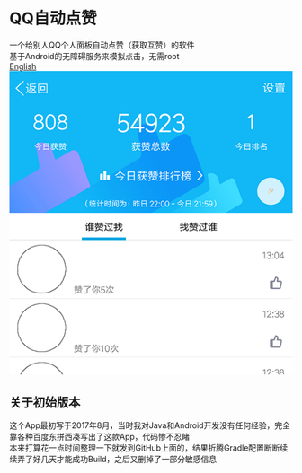 # QQ自动点赞
一个给别人QQ个人面板自动点赞（获取互赞）的软件  
基于Android的无障碍服务来模拟点击，无需root  
[English](../README.md)  
![preview](preview.png)  

## 关于初始版本  
这个App最初写于2017年8月，当时我对Java和Android开发没有任何经验，完全靠各种百度东拼西凑写出了这款App，代码惨不忍睹  
本来打算花一点时间整理一下就发到GitHub上面的，结果折腾Gradle配置断断续续弄了好几天才能成功Build，之后又删掉了一部分敏感信息  